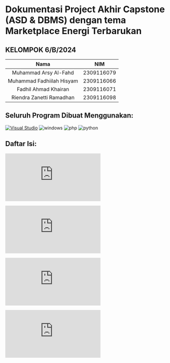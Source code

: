 # Dokumentasi Project Akhir Capstone (ASD & DBMS) dengan tema Marketplace Energi Terbarukan

## KELOMPOK 6/B/2024

|                       Nama |          NIM   |
|:--------------------------:|:--------------:|
|Muhammad Arsy Al-Fahd       |2309116079      |
|Muhammad Fadhiilah Hisyam   |2309116066      |
|Fadhil Ahmad Khairan        |2309116071      |
|Riendra Zanetti Ramadhan    |2309116098      |



## Seluruh Program Dibuat Menggunakan:
[![Visual Studio](https://badgen.net/badge/icon/visualstudio?icon=visualstudio&label)](https://visualstudio.microsoft.com)
![windows](https://github.com/PA-B23-KELOMPOK-6/PA-B23-KELOMPOK6/assets/144969459/2b8d84cf-1ee6-4262-a6df-fd2048b95da0)
![php](https://github.com/PA-B23-KELOMPOK-6/PA-B23-KELOMPOK6/assets/144969459/5011f497-fe84-4c8f-a15e-2ba250921706)
![python](https://github.com/PA-B23-KELOMPOK-6/PA-B23-KELOMPOK6/assets/144969459/dfd93272-c07f-441c-b934-ca232395fb6f)

## Daftar Isi:
![Daftar Isi](https://github.com/PA-B23-KELOMPOK-6/PA-B23-KELOMPOK6/edit/main/README.md)

![Cara Penggunaan](https://github.com/PA-B23-KELOMPOK-6/PA-B23-KELOMPOK6/blob/main/cara_penggunaan.md)

![Dokumentasi](https://github.com/PA-B23-KELOMPOK-6/PA-B23-KELOMPOK6/blob/main/cara_penggunaan.md)

![Program](https://github.com/PA-B23-KELOMPOK-6/PA-B23-KELOMPOK6/blob/main/main.py)
